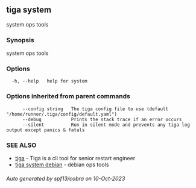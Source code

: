 ## tiga system

system ops tools

### Synopsis

system ops tools

### Options

```
  -h, --help   help for system
```

### Options inherited from parent commands

```
      --config string   The tiga config file to use (default "/home/runner/.tiga/config/default.yaml")
      --debug           Prints the stack trace if an error occurs
      --silent          Run in silent mode and prevents any tiga log output except panics & fatals
```

### SEE ALSO

* [tiga](tiga.md)	 - Tiga is a cli tool for senior restart engineer
* [tiga system debian](tiga_system_debian.md)	 - debian ops tools

###### Auto generated by spf13/cobra on 10-Oct-2023
